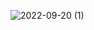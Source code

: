 ![2022-09-20 (1)](https://user-images.githubusercontent.com/111232361/191372812-95e55841-dae9-41aa-900b-b81c0e956017.png)

